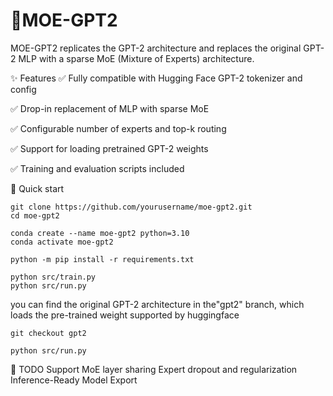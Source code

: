 🧠MOE-GPT2
======

MOE-GPT2 replicates the GPT-2 architecture and replaces the original GPT-2 MLP with a sparse MoE (Mixture of Experts) architecture.

✨ Features
✅ Fully compatible with Hugging Face GPT-2 tokenizer and config

✅ Drop-in replacement of MLP with sparse MoE

✅ Configurable number of experts and top-k routing

✅ Support for loading pretrained GPT-2 weights

✅ Training and evaluation scripts included


🚀 Quick start
```
git clone https://github.com/yourusername/moe-gpt2.git
cd moe-gpt2

conda create --name moe-gpt2 python=3.10
conda activate moe-gpt2

python -m pip install -r requirements.txt

python src/train.py
python src/run.py
```

you can find the original GPT-2 architecture in the"gpt2" branch, which loads the pre-trained weight supported by huggingface
```
git checkout gpt2

python src/run.py
```

📌 TODO
 Support MoE layer sharing
 Expert dropout and regularization
 Inference-Ready Model Export

